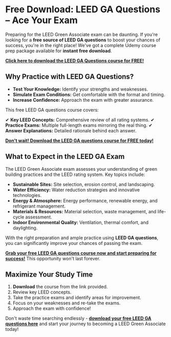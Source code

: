 # Free Download: LEED GA Questions – Ace Your Exam

Preparing for the LEED Green Associate exam can be daunting. If you're looking for a **free source of LEED GA questions** to boost your chances of success, you're in the right place! We've got a complete Udemy course prep package available for **instant free download**.

[**Click here to download the LEED GA Questions course for FREE!**](https://udemywork.com/leed-ga-questions)

## Why Practice with LEED GA Questions?

*   **Test Your Knowledge:** Identify your strengths and weaknesses.
*   **Simulate Exam Conditions:** Get comfortable with the format and timing.
*   **Increase Confidence:** Approach the exam with greater assurance.

This free LEED GA questions course covers:

✔ **Key LEED Concepts:** Comprehensive review of all rating systems.
✔ **Practice Exams:** Multiple full-length exams mirroring the real thing.
✔ **Answer Explanations:** Detailed rationale behind each answer.

[**Don't wait! Download the LEED GA questions course for FREE today!**](https://udemywork.com/leed-ga-questions)

## What to Expect in the LEED GA Exam

The LEED Green Associate exam assesses your understanding of green building practices and the LEED rating system. Key topics include:

*   **Sustainable Sites:** Site selection, erosion control, and landscaping.
*   **Water Efficiency:** Water reduction strategies and innovative technologies.
*   **Energy & Atmosphere:** Energy performance, renewable energy, and refrigerant management.
*   **Materials & Resources:** Material selection, waste management, and life-cycle assessment.
*   **Indoor Environmental Quality:** Ventilation, thermal comfort, and daylighting.

With the right preparation and ample practice using **LEED GA questions**, you can significantly improve your chances of passing the exam.

[**Grab your free LEED GA questions course now and start preparing for success!**](https://udemywork.com/leed-ga-questions) This opportunity won't last forever.

## Maximize Your Study Time

1.  **Download** the course from the link provided.
2.  Review key LEED concepts.
3.  Take the practice exams and identify areas for improvement.
4.  Focus on your weaknesses and re-take the exams.
5.  Approach the exam with confidence!

Don't waste time searching endlessly - **[download your free LEED GA questions here](https://udemywork.com/leed-ga-questions)** and start your journey to becoming a LEED Green Associate today!
